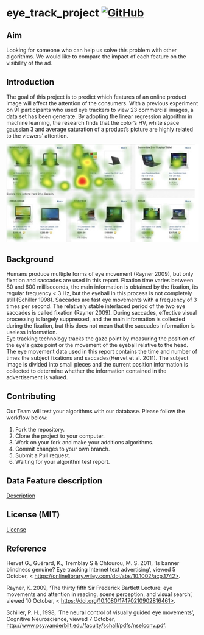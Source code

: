 # eye_track_project [![GitHub](https://img.shields.io/github/license/mashape/apistatus.svg)](https://github.com/Wiiliam0611/eye_track_project/blob/master/LICENSE)

## Aim

Looking for someone who can help us solve this problem with other algorithms.
We would like to compare the impact of each feature on the visibility of the ad.

## Introduction

The goal of this project is to predict which features of an online product image will affect the attention of the consumers. With a previous experiment on 91 participants who used eye trackers to view 23 commercial images, a data set has been generate. By adopting the linear regression algorithm in machine learning, the research finds that the color’s HV, white space gaussian 3 and average saturation of a product’s picture are highly related to the viewers’ attention.


![image](https://github.com/Wiiliam0611/eye_track_project/blob/master/6911540901874_.pic.jpg)

## Background

Humans produce multiple forms of eye movement (Rayner 2009), but only fixation and saccades are used in this report. Fixation time varies between 80 and 600 milliseconds, the main information is obtained by the fixation, its regular frequency < 3 Hz, but the eyeball in this process is not completely still (Schiller 1998). Saccades are fast eye movements with a frequency of 3 times per second. The relatively stable interlaced period of the two eye saccades is called fixation (Rayner 2009). During saccades, effective visual processing is largely suppressed, and the main information is collected during the fixation, but this does not mean that the saccades information is useless information.
<br>
Eye tracking technology tracks the gaze point by measuring the position of the eye's gaze point or the movement of the eyeball relative to the head.
<br>
The eye movement data used in this report contains the time and number of times the subject fixations and saccades(Hervet et al. 2011). The subject image is divided into small pieces and the current position information is collected to determine whether the information contained in the advertisement is valued.


## Contributing

Our Team will test your algorithms with our database.
Please follow the workflow below: 
1. Fork the repository.
2. Clone the project to your computer.
3. Work on your fork and make your additions algorithms.
4. Commit changes to your own branch.
5. Submit a Pull request.
6. Waiting for your algorithm test report.


## Data Feature description

[Description](https://github.com/Wiiliam0611/eye_track_project/blob/master/Intro%20of%20Varible.docx)

## License (MIT)
[License](https://github.com/Wiiliam0611/eye_track_project/blob/master/LICENSE)

## Reference

Hervet G., Guérard, K., Tremblay S & Chtourou, M. S. 2011, ‘Is banner blindness genuine? Eye tracking Internet text advertising’, viewed 5 October, < https://onlinelibrary.wiley.com/doi/abs/10.1002/acp.1742>.

Rayner, K. 2009, ‘The thirty fifth Sir Frederick Bartlett Lecture: eye movements and attention in reading, scene perception, and visual search’, viewed 10 October, < https://doi.org/10.1080/17470210902816461>.

Schiller, P. H., 1998, ‘The neural control of visually guided eye movements’, Cognitive Neuroscience, viewed 7 October, <http://www.psy.vanderbilt.edu/faculty/schall/pdfs/nselconv.pdf>.


